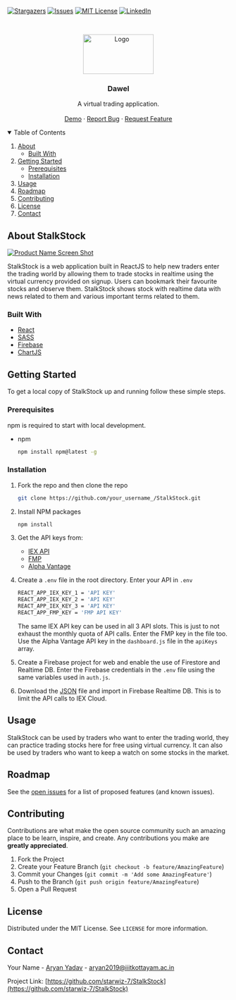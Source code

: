 <!--
*** Thanks for checking out the Best-README-Template. If you have a suggestion
*** that would make this better, please fork the repo and create a pull request
*** or simply open an issue with the tag "enhancement".
*** Thanks again! Now go create something AMAZING! :D
-->

<!-- PROJECT SHIELDS -->
<!--
*** I'm using markdown "reference style" links for readability.
*** Reference links are enclosed in brackets [ ] instead of parentheses ( ).
*** See the bottom of this document for the declaration of the reference variables
*** for contributors-url, forks-url, etc. This is an optional, concise syntax you may use.
*** https://www.markdownguide.org/basic-syntax/#reference-style-links
-->

[![Stargazers][stars-shield]][stars-url]
[![Issues][issues-shield]][issues-url]
[![MIT License][license-shield]][license-url]
[![LinkedIn][linkedin-shield]][linkedin-url]

<!-- PROJECT LOGO -->
<br />
<p align="center">
  <a href="https://github.com/othneildrew/Best-README-Template">
    <img src="https://res.cloudinary.com/hackbot/image/upload/v1615524571/logo_wvpv5h.png" alt="Logo" width="160" height="90">
  </a>

  <h3 align="center">Dawel</h3>

  <p align="center">
    A virtual trading application.
    <br />
    <br />
    <a href="https://financeapp-5ba07.web.app/">Demo</a>
    ·
    <a href="https://github.com/starwiz-7/StalkStock/issues">Report Bug</a>
    ·
    <a href="https://github.com/starwiz-7/StalkStock/issues">Request Feature</a>
  </p>
</p>

<!-- TABLE OF CONTENTS -->
<details open="open">
  <summary>Table of Contents</summary>
  <ol>
    <li>
      <a href="#about-stalkstock">About</a>
      <ul>
        <li><a href="#built-with">Built With</a></li>
      </ul>
    </li>
    <li>
      <a href="#getting-started">Getting Started</a>
      <ul>
        <li><a href="#prerequisites">Prerequisites</a></li>
        <li><a href="#installation">Installation</a></li>
      </ul>
    </li>
    <li><a href="#usage">Usage</a></li>
    <li><a href="#roadmap">Roadmap</a></li>
    <li><a href="#contributing">Contributing</a></li>
    <li><a href="#license">License</a></li>
    <li><a href="#contact">Contact</a></li>
    <!-- <li><a href="#acknowledgements">Acknowledgements</a></li> -->
  </ol>
</details>

<!-- ABOUT THE PROJECT -->

## About StalkStock

[![Product Name Screen Shot][product-screenshot]]([https://res.cloudinary.com/hackbot/image/upload/v1615446409/dashboard_j3xenl.png])

StalkStock is a web application built in ReactJS to help new traders enter the trading world by allowing them to trade stocks in realtime using the virtual currency provided on signup. Users can bookmark their favourite stocks and observe them.
StalkStock shows stock with realtime data with news related to them and various important terms related to them.

### Built With

-   [React](https://reactjs.org)
-   [SASS](https://sass-lang.com)
-   [Firebase](https://firebase.google.com)
-   [ChartJS](https://www.chartjs.org/docs/latest/)

<!-- GETTING STARTED -->

## Getting Started

To get a local copy of StalkStock up and running follow these simple steps.

### Prerequisites

npm is required to start with local development.

-   npm
    ```sh
    npm install npm@latest -g
    ```

### Installation

1. Fork the repo and then clone the repo
    ```sh
    git clone https://github.com/your_username_/StalkStock.git
    ```
2. Install NPM packages
    ```sh
    npm install
    ```
3. Get the API keys from:

    - [IEX API](https://iexcloud.io)
    - [FMP](https://financialmodelingprep.com/developer/docs/)
    - [Alpha Vantage](https://www.alphavantage.co)

4. Create a `.env` file in the root directory. Enter your API in `.env`
    ```sh
    REACT_APP_IEX_KEY_1 = 'API KEY'
    REACT_APP_IEX_KEY_2 = 'API KEY'
    REACT_APP_IEX_KEY_3 = 'API KEY'
    REACT_APP_FMP_KEY = 'FMP API KEY'
    ```
    The same IEX API key can be used in all 3 API slots. This is just to not exhaust the monthly quota of API calls. Enter the FMP key in the file too. Use the Alpha Vantage API key in the `dashboard.js` file in the `apiKeys` array.
5. Create a Firebase project for web and enable the use of Firestore and Realtime DB. Enter the Firebase credentials in the `.env` file using the same variables used in `auth.js`.

6. Download the [JSON](https://drive.google.com/drive/folders/1Isf4VAumMfD3fMKcZoUmssIZ_JzYxq0c?usp=sharing) file and import in Firebase Realtime DB. This is to limit the API calls to IEX Cloud.
 <!-- USAGE EXAMPLES -->

## Usage

StalkStock can be used by traders who want to enter the trading world, they can practice trading stocks here for free using virtual currency. It can also be used by traders who want to keep a watch on some stocks in the market.

<!-- ROADMAP -->

## Roadmap

See the [open issues](https://github.com/starwiz-7/StalkStock/issues) for a list of proposed features (and known issues).

<!-- CONTRIBUTING -->

## Contributing

Contributions are what make the open source community such an amazing place to be learn, inspire, and create. Any contributions you make are **greatly appreciated**.

1. Fork the Project
2. Create your Feature Branch (`git checkout -b feature/AmazingFeature`)
3. Commit your Changes (`git commit -m 'Add some AmazingFeature'`)
4. Push to the Branch (`git push origin feature/AmazingFeature`)
5. Open a Pull Request

<!-- LICENSE -->

## License

Distributed under the MIT License. See `LICENSE` for more information.

<!-- CONTACT -->

## Contact

Your Name - [Aryan Yadav](https://twitter.com/7Aryany) - aryan2019@iiitkottayam.ac.in

Project Link: [https://github.com/starwiz-7/StalkStock](https://github.com/starwiz-7/StalkStock)

<!-- ACKNOWLEDGEMENTS -->

<!-- MARKDOWN LINKS & IMAGES -->
<!-- https://www.markdownguide.org/basic-syntax/#reference-style-links -->

[stars-shield]: https://img.shields.io/github/stars/starwiz-7/StalkStock.svg?style=for-the-badge
[stars-url]: https://github.com/starwiz-7/StalkStock/stargazers
[issues-shield]: https://img.shields.io/github/issues/starwiz-7/StalkStock.svg?style=for-the-badge
[issues-url]: https://github.com/starwiz-7/StalkStock/issues
[license-shield]: https://img.shields.io/github/license/starwiz-7/StalkStock.svg?style=for-the-badge
[license-url]: https://github.com/starwiz-7/StalkStock/blob/main/LICENSE
[linkedin-shield]: https://img.shields.io/badge/-LinkedIn-black.svg?style=for-the-badge&logo=linkedin&colorB=555
[linkedin-url]: https://linkedin.com/in/yadav-aryan
[product-screenshot]: https://res.cloudinary.com/hackbot/image/upload/v1615446409/dashboard_j3xenl.png
